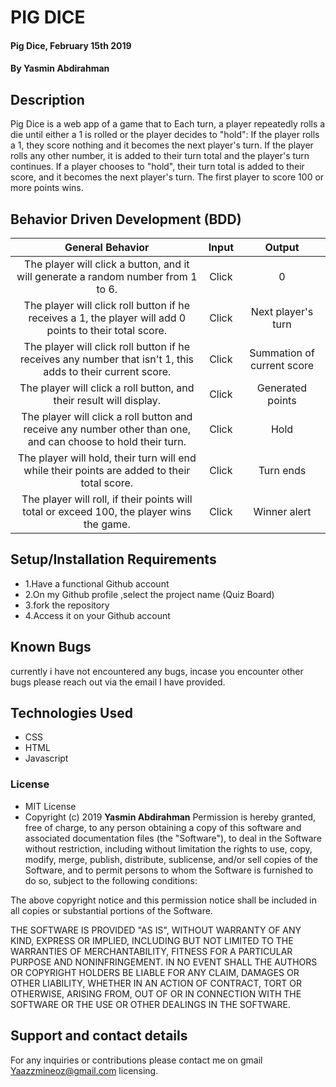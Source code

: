 # PIG DICE
#### Pig Dice, February 15th 2019
#### By **Yasmin Abdirahman**
## Description
Pig Dice is a web app of a game that to Each turn, a player repeatedly rolls a die until either a 1 is rolled or the player decides to "hold":
If the player rolls a 1, they score nothing and it becomes the next player's turn.
If the player rolls any other number, it is added to their turn total and the player's turn continues.
If a player chooses to "hold", their turn total is added to their score, and it becomes the next player's turn.
The first player to score 100 or more points wins.


## Behavior Driven Development (BDD)

| General Behavior |   Input   | Output|
| :-------------: | :-------------: |:-------------: |
|The player will click a button, and it will generate a random number from 1 to 6.| Click | 0 |
| The player will click  roll button if he receives a 1, the player will add 0 points to their total score. | Click |  Next player's turn  |
| The player will click  roll button if he receives any number that isn't 1, this adds  to their current score.  |  Click | Summation of current score |
| The player will click a roll button, and their result will display.| Click | Generated points |
| The player will click a roll button and receive any number other than one, and can choose to hold their turn.| Click | Hold |
| The player will hold, their turn will end while their points are added to their total score.| Click| Turn ends|
| The player will roll, if their points will total or exceed  100, the player wins the game. | Click | Winner alert |


## Setup/Installation Requirements
* 1.Have a functional Github account
* 2.On my Github profile ,select the project name (Quiz Board)
* 3.fork the repository
* 4.Access it on your Github account
## Known Bugs
currently i have not encountered any bugs, incase you encounter other bugs please reach out via the email I have provided.
## Technologies Used
* CSS
* HTML
* Javascript


### License
* MIT License
* Copyright (c) 2019 **Yasmin Abdirahman**
Permission is hereby granted, free of charge, to any person obtaining a copy of this software and associated documentation files (the "Software"), to deal in the Software without restriction, including without limitation the rights to use, copy, modify, merge, publish, distribute, sublicense, and/or sell copies of the Software, and to permit persons to whom the Software is furnished to do so, subject to the following conditions:

The above copyright notice and this permission notice shall be included in all copies or substantial portions of the Software.

THE SOFTWARE IS PROVIDED "AS IS", WITHOUT WARRANTY OF ANY KIND, EXPRESS OR IMPLIED, INCLUDING BUT NOT LIMITED TO THE WARRANTIES OF MERCHANTABILITY, FITNESS FOR A PARTICULAR PURPOSE AND NONINFRINGEMENT. IN NO EVENT SHALL THE AUTHORS OR COPYRIGHT HOLDERS BE LIABLE FOR ANY CLAIM, DAMAGES OR OTHER LIABILITY, WHETHER IN AN ACTION OF CONTRACT, TORT OR OTHERWISE, ARISING FROM, OUT OF OR IN CONNECTION WITH THE SOFTWARE OR THE USE OR OTHER DEALINGS IN THE SOFTWARE.
## Support and contact details
For any inquiries or contributions please contact me on gmail Yaazzmineoz@gmail.com
licensing.
